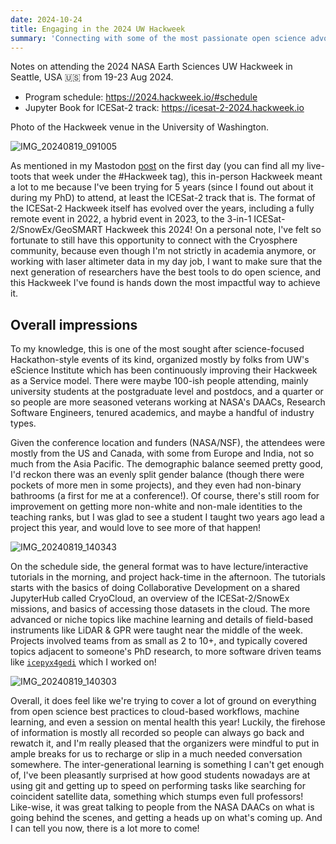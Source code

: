 ```yaml
---
date: 2024-10-24
title: Engaging in the 2024 UW Hackweek
summary: 'Connecting with some of the most passionate open science advocates in a week-long Hackathon at Seattle.'
---
```


Notes on attending the 2024 NASA Earth Sciences UW Hackweek in Seattle, USA 🇺🇸 from 19-23 Aug 2024.

- Program schedule: <https://2024.hackweek.io/#schedule>
- Jupyter Book for ICESat-2 track: <https://icesat-2-2024.hackweek.io>

Photo of the Hackweek venue in the University of Washington.

![IMG_20240819_091005](https://github.com/user-attachments/assets/1f96363b-f174-4b88-8403-9e7e27322843)

As mentioned in my Mastodon [post](https://mastodon.nz/@weiji14/112989575093074957) on the first day (you can find all my live-toots that week under the #Hackweek tag), this in-person Hackweek meant a lot to me because I've been trying for 5 years (since I found out about it during my PhD) to attend, at least the ICESat-2 track that is.
The format of the ICESat-2 Hackweek itself has evolved over the years, including a fully remote event in 2022, a hybrid event in 2023, to the 3-in-1 ICESat-2/SnowEx/GeoSMART Hackweek this 2024!
On a personal note, I've felt so fortunate to still have this opportunity to connect with the Cryosphere community, because even though I'm not strictly in academia anymore, or working with laser altimeter data in my day job, I want to make sure that the next generation of researchers have the best tools to do open science, and this Hackweek I've found is hands down the most impactful way to achieve it.

## Overall impressions

To my knowledge, this is one of the most sought after science-focused Hackathon-style events of its kind, organized mostly by folks from UW's eScience Institute which has been continuously improving their Hackweek as a Service model.
There were maybe 100-ish people attending, mainly university students at the postgraduate level and postdocs, and a quarter or so people are more seasoned veterans working at NASA's DAACs, Research Software Engineers, tenured academics, and maybe a handful of industry types.

Given the conference location and funders (NASA/NSF), the attendees were mostly from the US and Canada, with some from Europe and India, not so much from the Asia Pacific.
The demographic balance seemed pretty good, I'd reckon there was an evenly split gender balance (though there were pockets of more men in some projects), and they even had non-binary bathrooms (a first for me at a conference!).
Of course, there's still room for improvement on getting more non-white and non-male identities to the teaching ranks, but I was glad to see a student I taught two years ago lead a project this year, and would love to see more of that happen!

![IMG_20240819_140343](https://github.com/user-attachments/assets/2f0c68b8-2dda-480b-880c-220d83a95b77)

On the schedule side, the general format was to have lecture/interactive tutorials in the morning, and project hack-time in the afternoon.
The tutorials starts with the basics of doing Collaborative Development on a shared JupyterHub called CryoCloud, an overview of the ICESat-2/SnowEx missions, and basics of accessing those datasets in the cloud.
The more advanced or niche topics like machine learning and details of field-based instruments like LiDAR & GPR were taught near the middle of the week.
Projects involved teams from as small as 2 to 10+, and typically covered topics adjacent to someone's PhD research, to more software driven teams like [`icepyx4gedi`](https://github.com/ICESAT-2HackWeek/icepyx4gedi) which I worked on!

![IMG_20240819_140303](https://github.com/user-attachments/assets/9ee7984c-836b-4c83-a7c3-f08bde3b1993)

Overall, it does feel like we're trying to cover a lot of ground on everything from open science best practices to cloud-based workflows, machine learning, and even a session on mental health this year!
Luckily, the firehose of information is mostly all recorded so people can always go back and rewatch it, and I'm really pleased that the organizers were mindful to put in ample breaks for us to recharge or slip in a much needed conversation somewhere.
The inter-generational learning is something I can't get enough of, I've been pleasantly surprised at how good students nowadays are at using git and getting up to speed on performing tasks like searching for coincident satellite data, something which stumps even full professors!
Like-wise, it was great talking to people from the NASA DAACs on what is going behind the scenes, and getting a heads up on what's coming up.
And I can tell you now, there is a lot more to come!
